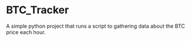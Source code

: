 # BTC_Tracker
A simple python project that runs a script to gathering data about the BTC price each hour.
